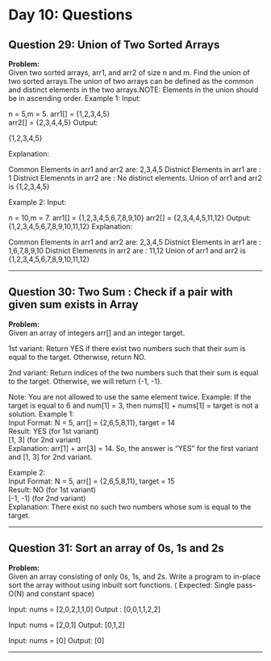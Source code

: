 # Day 10: Questions

## Question 29: Union of Two Sorted Arrays

**Problem:**  
 Given two sorted arrays, arr1, and arr2 of size n and m. Find the union of two sorted arrays.The union of two arrays can be defined as the common and distinct elements in the two arrays.NOTE: Elements in the union should be in ascending order.
Example 1:
Input:

n = 5,m = 5.
arr1[] = {1,2,3,4,5}  
arr2[] = {2,3,4,4,5}
Output:

{1,2,3,4,5}

Explanation:

Common Elements in arr1 and arr2 are: 2,3,4,5
Distnict Elements in arr1 are : 1
Distnict Elemennts in arr2 are : No distinct elements.
Union of arr1 and arr2 is {1,2,3,4,5}

Example 2:
Input:

n = 10,m = 7.
arr1[] = {1,2,3,4,5,6,7,8,9,10}
arr2[] = {2,3,4,4,5,11,12}
Output:
{1,2,3,4,5,6,7,8,9,10,11,12}
Explanation:

Common Elements in arr1 and arr2 are: 2,3,4,5
Distnict Elements in arr1 are : 1,6,7,8,9,10
Distnict Elemennts in arr2 are : 11,12
Union of arr1 and arr2 is {1,2,3,4,5,6,7,8,9,10,11,12}

---

## Question 30: Two Sum : Check if a pair with given sum exists in Array

**Problem:**  
Given an array of integers arr[] and an integer target.

1st variant: Return YES if there exist two numbers such that their sum is equal to the target. Otherwise, return NO.

2nd variant: Return indices of the two numbers such that their sum is equal to the target. Otherwise, we will return {-1, -1}.

Note: You are not allowed to use the same element twice. Example: If the target is equal to 6 and num[1] = 3, then nums[1] + nums[1] = target is not a solution.
Example 1:  
Input Format: N = 5, arr[] = {2,6,5,8,11}, target = 14  
Result: YES (for 1st variant)  
 [1, 3] (for 2nd variant)  
Explanation: arr[1] + arr[3] = 14. So, the answer is “YES” for the first variant and [1, 3] for 2nd variant.

Example 2:  
Input Format: N = 5, arr[] = {2,6,5,8,11}, target = 15  
Result:
NO (for 1st variant)  
 [-1, -1] (for 2nd variant)  
Explanation: There exist no such two numbers whose sum is equal to the target.

---

## Question 31: Sort an array of 0s, 1s and 2s

**Problem:**  
 Given an array consisting of only 0s, 1s, and 2s. Write a program to in-place sort the array without using inbuilt sort functions. ( Expected: Single pass-O(N) and constant space)

Input:
nums = [2,0,2,1,1,0]
Output
: [0,0,1,1,2,2]

Input:
nums = [2,0,1]
Output:
[0,1,2]

Input:
nums = [0]
Output:
[0]

---
